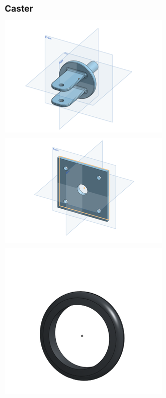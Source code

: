 # Caster
![Fork](https://github.com/ayahya70/Caster/raw/master/Fork.PNG)


![Mount](https://github.com/ayahya70/Caster/raw/master/Mount.PNG)


![Tire](https://github.com/ayahya70/Caster/raw/master/Tire.PNG)


